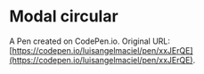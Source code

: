 # Modal circular 

A Pen created on CodePen.io. Original URL: [https://codepen.io/luisangelmaciel/pen/xxJErQE](https://codepen.io/luisangelmaciel/pen/xxJErQE).

